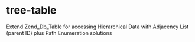 tree-table
==========

Extend Zend_Db_Table for accessing Hierarchical Data with Adjacency List (parent ID) plus Path Enumeration solutions
